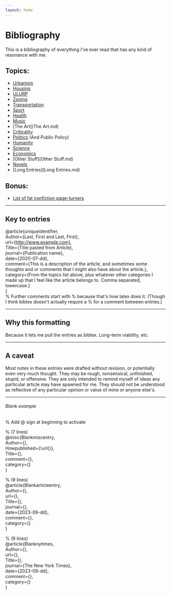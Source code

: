 ```yaml
---
layout: home
---
```


# Bibliography
This is a bibliography of everything I've ever read that has any kind of resonance with me.

## Topics:
* [Urbanism](Urbanism.md)
* [Housing](Housing.md) 
* [ULURP](ULURP.md) 
* [Zoning](Zoning.md) 
* [Transportation](Transportation.md) 
* [Sport](Sport.md) 
* [Health](Health.md) 
* [Music](Music.md) 
* [The Art](The Art.md) 
* [Criticality](Criticality.md) 
* [Politics](Politics.md) (And Public Policy)
* [Humanity](Humanity.md) 
* [Science](Science.md) 
* [Economics](Economics.md) 
* [Other Stuff](Other Stuff.md) 
* [Novels](Novels.md) 
* [Long Entries](Long Entries.md) 

## Bonus:
* [List of fat nonfiction page-turners](nonfiction-pageturners)

--------------------------------------------------------------------------------
## Key to entries
@article{uniqueidentifier,  
  Author={Last, First and Last, First},  
  url={http://www.example.com},  
  Title={Title pasted from Article},  
  journal={Publication name},  
  date={2020-07-dd},  
  comment={This is a description of the article, and sometimes some thoughts and or comments that I might also have about the article.},  
  category={From the topics list above, plus whatever other categories I made up that I feel like the article belongs to. Comma separated, lowercase.}  
}  
% Further comments start with % because that's how latex does it. (Though I think bibtex doesn't actually require a % for a comment between entries.)
 


--------------------------------------------------------------------------------
## Why this formatting
Because it lets me pull the entries as bibtex. Long-term viability, etc.

--------------------------------------------------------------------------------
## A caveat
Most notes in these entries were drafted without revision, or
potentially even very much thought. They may be rough, nonsensical,
unfinished, stupid, or offensive. They are only intended to remind
myself of ideas any particular article may have spawned for me. They
should not be understood as reflective of any particular opinion or
value of mine or anyone else's.


--------------------------------------------------------------------------------
###### Blank example 
% Add @ sign at beginning to activate  
  
% (7 lines)  
@misc{Blankmiscentry,  
  Author={},  
  Howpublished={\url{}},  
  Title={},  
  comment={},  
  category={}  
}  
  
% (9 lines)  
@article{Blankarticleentry,  
  Author={},  
  url={},  
  Title={},  
  journal={},  
  date={2023-09-dd},  
  comment={},  
  category={}  
}  
  
% (9 lines)  
@article{Blanknytimes,  
  Author={},  
  url={},  
  Title={},  
  journal={The New York Times},  
  date={2023-09-dd},  
  comment={},  
  category={}  
}  
  

